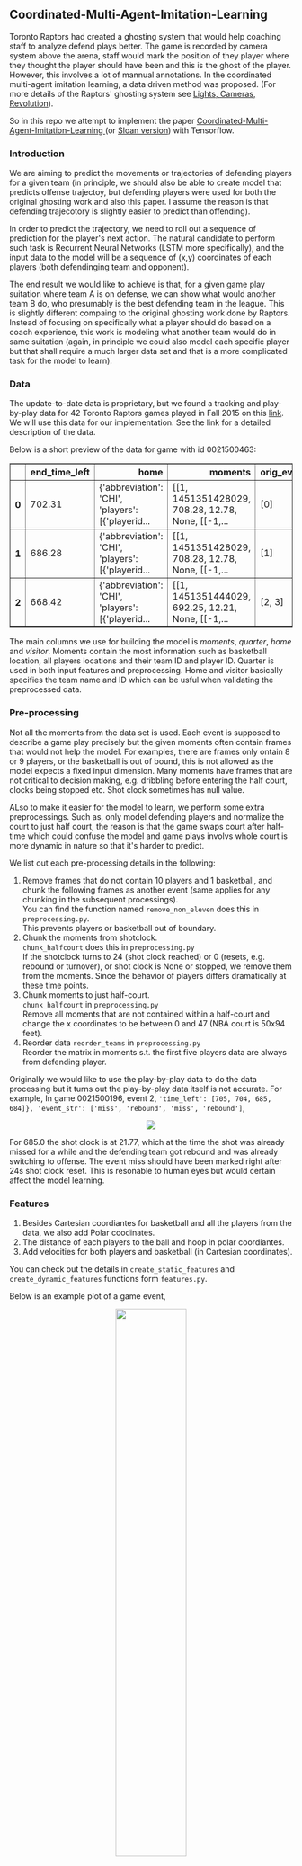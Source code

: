 ## Coordinated-Multi-Agent-Imitation-Learning

Toronto Raptors had created a ghosting system that would help coaching staff to analyze defend plays better. The game is recorded by camera system above the arena, staff would mark the position of they player where they thought the player should have been and this is the ghost of the player. However, this involves a lot of mannual annotations. In the coordinated multi-agent imitation learning, a data driven method was proposed. (For more details of the Raptors' ghosting system see [Lights, Cameras, Revolution](http://grantland.com/features/the-toronto-raptors-sportvu-cameras-nba-analytical-revolution/)). 

So in this repo we attempt to implement the paper [Coordinated-Multi-Agent-Imitation-Learning
](https://arxiv.org/pdf/1703.03121.pdf) (or [Sloan version](https://s3-us-west-1.amazonaws.com/disneyresearch/wp-content/uploads/20170228130457/Data-Driven-Ghosting-using-Deep-Imitation-Learning-Paper1.pdf)) with Tensorflow. 

### Introduction
We are aiming to predict the movements or trajectories of defending players for a given team (in principle, we should also be able to create model that predicts offense trajectoy, but defending players were used for both the original ghosting work and also this paper. I assume the reason is that defending trajecotory is slightly easier to predict than offending).

In order to predict the trajectory, we need to roll out a sequence of prediction for the player's next action. The natural candidate to perform such task is Recurrent Neural Networks (LSTM more specifically), and the input data to the model will be a sequence of (x,y) coordinates of each players (both defendinging team and opponent).

The end result we would like to achieve is that, for a given game play suitation where team A is on defense, we can show what would another team B do, who presumably is the best defending team in the league. This is slightly different compaing to the original ghosting work done by Raptors. Instead of focusing on specifically what a player should do based on a coach experience, this work is modeling what another team would do in same suitation (again, in principle we could also model each specific player but that shall require a much larger data set and that is a more complicated task for the model to learn).

### Data
The update-to-date data is proprietary, but we found a tracking and play-by-play data for 42 Toronto Raptors games
played in Fall 2015 on this [link](http://www.cs.toronto.edu/~urtasun/courses/CSC2541_Winter17/project_2.pdf). We will use this data for our implementation. See the link for a detailed description of the data.

Below is a short preview of the data for game with id 0021500463:

<div>
<table border="1" class="dataframe">
  <thead>
    <tr style="text-align: right;">
      <th></th>
      <th>end_time_left</th>
      <th>home</th>
      <th>moments</th>
      <th>orig_events</th>
      <th>playbyplay</th>
      <th>quarter</th>
      <th>start_time_left</th>
      <th>visitor</th>
    </tr>
  </thead>
  <tbody>
    <tr>
      <th>0</th>
      <td>702.31</td>
      <td>{'abbreviation': 'CHI', 'players': [{'playerid...</td>
      <td>[[1, 1451351428029, 708.28, 12.78, None, [[-1,...</td>
      <td>[0]</td>
      <td>GAME_ID  EVENTNUM  EVENTMSGTYPE  EVENTMS...</td>
      <td>1</td>
      <td>708.28</td>
      <td>{'abbreviation': 'TOR', 'players': [{'playerid...</td>
    </tr>
    <tr>
      <th>1</th>
      <td>686.28</td>
      <td>{'abbreviation': 'CHI', 'players': [{'playerid...</td>
      <td>[[1, 1451351428029, 708.28, 12.78, None, [[-1,...</td>
      <td>[1]</td>
      <td>GAME_ID  EVENTNUM  EVENTMSGTYPE  EVENTMS...</td>
      <td>1</td>
      <td>708.28</td>
      <td>{'abbreviation': 'TOR', 'players': [{'playerid...</td>
    </tr>
    <tr>
      <th>2</th>
      <td>668.42</td>
      <td>{'abbreviation': 'CHI', 'players': [{'playerid...</td>
      <td>[[1, 1451351444029, 692.25, 12.21, None, [[-1,...</td>
      <td>[2, 3]</td>
      <td>GAME_ID  EVENTNUM  EVENTMSGTYPE  EVENTMS...</td>
      <td>1</td>
      <td>692.25</td>
      <td>{'abbreviation': 'TOR', 'players': [{'playerid...</td>
    </tr>
  </tbody>
</table>
</div>

The main columns we use for building the model is *moments*, *quarter*, *home* and *visitor*. Moments contain the most information such as basketball location, all players locations and their team ID and player ID. Quarter is used in both input features and preprocessing. Home and visitor basically specifies the team name and ID which can be usful when validating the preprocessed data.

### Pre-processing
Not all the moments from the data set is used. Each event is supposed to describe a game play precisely but the given moments often contain frames that would not help the model. For examples, there are frames only ontain 8 or 9 players, or the basketball is out of bound, this is not allowed as the model expects a fixed input dimension. Many moments have frames that are not critical to decision making, e.g. dribbling before entering the half court, clocks being stopped etc. Shot clock sometimes has null value.   

ALso to make it easier for the model to learn, we perform some extra preprocessings. Such as, only model defending players and normalize the court to just half court, the reason is that the game swaps court after half-time which could confuse the model and game plays involvs whole court is more dynamic in nature so that it's harder to predict.

We list out each pre-processing details in the following:

1. Remove frames that do not contain 10 players and 1 basketball, and chunk the following frames as another event (same applies for any chunking in the subsequent processings).  
    You can find the function named `remove_non_eleven` does this in `preprocessing.py`.  
    This prevents players or basketball out of boundary. 
2. Chunk the moments from shotclock.  
    `chunk_halfcourt` does this in `preprocessing.py`  
    If the shotclock turns to 24 (shot clock reached) or 0 (resets, e.g. rebound or turnover), or shot clock is None or stopped, we remove them from the moments. Since the behavior of players differs dramatically at these time points.
3. Chunk moments to just half-court.  
    `chunk_halfcourt` in `preprocessing.py`   
    Remove all moments that are not contained within a half-court and change the x coordinates to be between 0 and 47 (NBA court is 50x94 feet).
4. Reorder data
    `reorder_teams` in `preprocessing.py`   
    Reorder the matrix in moments s.t. the first five players data are always from defending player.
    
Originally we would like to use the play-by-play data to do the data processing but it turns out the play-by-play data itself is not accurate. For example, In game 0021500196, event 2, `'time_left': [705, 704, 685, 684]}, 'event_str': ['miss', 'rebound', 'miss', 'rebound']`,
<p align="center">
  <img src="{{ site.baseurl }}/images/inaccurate.gif">  
</p>  
For 685.0 the shot clock is at 21.77, which at the time the shot was already missed for a while and the defending team got rebound and was already switching to offense. The event miss should have been marked right after 24s shot clock reset. This is resonable to human eyes but would certain affect the model learning.

### Features
1. Besides Cartesian coordiantes for basketball and all the players from the data, we also add Polar coodinates. 
2. The distance of each players to the ball and hoop in polar coordiantes.
3. Add velocities for both players and basketball (in Cartesian coordinates).

You can check out the details in `create_static_features` and `create_dynamic_features` functions form `features.py`.

Below is an example plot of a game event,
<p align="center">
  <img src="{{ site.baseurl }}/images/trajectory.png" width="50%">  
</p>  
<em>Blue is the defending team, red is the opponent and the green one is the basketball. The arrow indicates the velocity vector for each player. The black circle is the hoop. The smaller the dot is the earlier player is in the sequence</em>

### Hidden Structure Learning
Finally we will get into how we want to build the model. It may seem like how we want to approach this i.e. feed the input sequence of data into a LSTM where the label for each current time step is the input of the next time step. However, there are two major issues:

1. Since we are training on input data that contains multiple agents, we need to consider the order of the input. 
2. A standard one-to-one or many-to-one would not have practical use since in real game we would like to have predictions for next at least several time steps instead of just one prediction at a time.

In this section we mainly talk about the first issue. The input data point at each time step looks like,
<a href="https://www.codecogs.com/eqnedit.php?latex=(p_{1,x},&space;p_{1,y},&space;p_{1,vx},&space;p_{1,vy},&space;\cdots,&space;p_{2,x},&space;p_{2,y},&space;p_{2,vx},&space;p_{2,vy},&space;\cdots,&space;p_{10,x},&space;p_{10,y},&space;p_{10,vx},&space;p_{10,vy},&space;\cdots)" target="_blank"><img src="https://latex.codecogs.com/gif.latex?(p_{1,x},&space;p_{1,y},&space;p_{1,vx},&space;p_{1,vy},&space;\cdots,&space;p_{2,x},&space;p_{2,y},&space;p_{2,vx},&space;p_{2,vy},&space;\cdots,&space;p_{10,x},&space;p_{10,y},&space;p_{10,vx},&space;p_{10,vy},&space;\cdots)" title="(p_{1,x}, p_{1,y}, p_{1,vx}, p_{1,vy}, \cdots, p_{2,x}, p_{2,y}, p_{2,vx}, p_{2,vy}, \cdots, p_{10,x}, p_{10,y}, p_{10,vx}, p_{10,vy}, \cdots)" /></a>

we are supposed to feed into data that has consistent order to the model, otherwise the model is going to have a hard time to learn anything. This is known as "index free" multi-agent system. How do we define the order then? by their height, weight or their assigned roles e.g. Power-forward or Point-guard? Using the pre-defined roles sounds more reasonable but they may change during the actual game play. So instead of using fixed roles, the team of this paper suggested to learn the _hidden states/roles_ for each players.    

Here we will make use of the [hmmlearn](http://hmmlearn.readthedocs.io/en/latest/api.html#gaussianhmm) library ([pomegranate](https://pomegranate.readthedocs.io/en/latest/) looks like a good option too). We train a Hidden Markov model which would predict the hidden state for each time step, this is done by using [Baum–Welch algorithm](https://en.wikipedia.org/wiki/Baum%E2%80%93Welch_algorithm) from which we can know the emission probabilities for each hidden roles.  

Naturally we do not need to bother with the emission distribution, Viterbi algorithm would help us to find the most likely sequence of hidden roles. However since we are trying to assign hidden roles to each player then it is possible that different players get assigned the same hidden role (indeed it happened when I run Viterbi to get the sequence of assigned roles). More concretely, for each player at each time step we assign a hidden role:
<a href="https://www.codecogs.com/eqnedit.php?latex=\inline&space;\begin{bmatrix}&space;p^{(1)}_{1}&space;&&space;p^{(2)}_{1}&space;&&space;p^{(3)}_{1}&space;&&space;\dots&space;&&space;p^{(T)}_{1}&space;\\&space;p^{(1)}_{2}&space;&&space;p^{(2)}_{2}&space;&&space;p^{(3)}_{2}&space;&&space;\dots&space;&&space;p^{(T)}_{2}\\&space;\vdots&space;&&space;\vdots&space;&&space;\vdots&space;&&space;\ddots&space;&&space;\vdots&space;\\&space;p^{(1)}_{n}&space;&&space;p^{(2)}_{n}&space;&&space;p^{(3)}_{n}&space;&&space;\dots&space;&&space;p^{(T)}_{n}&space;\end{bmatrix}&space;=&space;\begin{bmatrix}&space;h^{(1)}_{1}&space;&&space;h^{(2)}_{4}&space;&&space;\cdots&space;&&space;h^{(t)}_{i}&space;\dots&space;\\&space;h^{(1)}_{1}&space;&&space;h^{(2)}_{3}&space;&&space;\cdots&space;&&space;h^{(t)}_{j}&space;\dots&space;\\&space;\vdots&space;&&space;\vdots&space;&&space;\vdots&space;&&space;\vdots&space;&&space;\\&space;h^{(1)}_{6}&space;&&space;h^{(2)}_{3}&space;&&space;\cdots&space;&&space;h^{(t)}_{k}&space;\dots&space;\\&space;\end{bmatrix}" target="_blank"><img src="https://latex.codecogs.com/gif.latex?\inline&space;\begin{bmatrix}&space;p^{(1)}_{1}&space;&&space;p^{(2)}_{1}&space;&&space;p^{(3)}_{1}&space;&&space;\dots&space;&&space;p^{(T)}_{1}&space;\\&space;p^{(1)}_{2}&space;&&space;p^{(2)}_{2}&space;&&space;p^{(3)}_{2}&space;&&space;\dots&space;&&space;p^{(T)}_{2}\\&space;\vdots&space;&&space;\vdots&space;&&space;\vdots&space;&&space;\ddots&space;&&space;\vdots&space;\\&space;p^{(1)}_{n}&space;&&space;p^{(2)}_{n}&space;&&space;p^{(3)}_{n}&space;&&space;\dots&space;&&space;p^{(T)}_{n}&space;\end{bmatrix}&space;=&space;\begin{bmatrix}&space;h^{(1)}_{1}&space;&&space;h^{(2)}_{4}&space;&&space;\cdots&space;&&space;h^{(t)}_{i}&space;\dots&space;\\&space;h^{(1)}_{1}&space;&&space;h^{(2)}_{3}&space;&&space;\cdots&space;&&space;h^{(t)}_{j}&space;\dots&space;\\&space;\vdots&space;&&space;\vdots&space;&&space;\vdots&space;&&space;\vdots&space;&&space;\\&space;h^{(1)}_{6}&space;&&space;h^{(2)}_{3}&space;&&space;\cdots&space;&&space;h^{(t)}_{k}&space;\dots&space;\\&space;\end{bmatrix}" title="\begin{bmatrix} p^{(1)}_{1} & p^{(2)}_{1} & p^{(3)}_{1} & \dots & p^{(T)}_{1} \\ p^{(1)}_{2} & p^{(2)}_{2} & p^{(3)}_{2} & \dots & p^{(T)}_{2}\\ \vdots & \vdots & \vdots & \ddots & \vdots \\ p^{(1)}_{n} & p^{(2)}_{n} & p^{(3)}_{n} & \dots & p^{(T)}_{n} \end{bmatrix} = \begin{bmatrix} h^{(1)}_{1} & h^{(2)}_{4} & \cdots & h^{(t)}_{i} \dots \\ h^{(1)}_{1} & h^{(2)}_{3} & \cdots & h^{(t)}_{j} \dots \\ \vdots & \vdots & \vdots & \vdots & \\ h^{(1)}_{6} & h^{(2)}_{3} & \cdots & h^{(t)}_{k} \dots \\ \end{bmatrix}" /></a>
notice that 


**create latex expression**

**try to create a vis for the hidden state**

